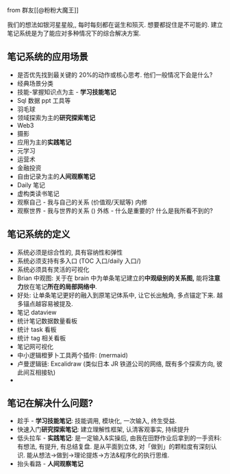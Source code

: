 from 群友[[@粉粉大魔王]]


我们的想法如银河星星般,, 每时每刻都在诞生和殒灭. 想要都捉住是不可能的. 建立笔记系统是为了能应对多种情况下的综合解决方案.

## 笔记系统的应用场景
- 是否优先找到最关键的 20%的动作或核心思考. 他们一般情况下会是什么? 
 - 经典场景分类
  - 技能-掌握知识点为主 - **学习技能笔记**
   - Sql 数据 ppt 工具等
   - 羽毛球
  - 领域探索为主的**研究探索笔记**
   - Web3
   - 摄影
  - 应用为主的**实践笔记**
   - 元学习
   - 运营术
   - 金融投资
  - 自由记录为主的**人间观察笔记**
   - Daily 笔记
   - 虚构类读书笔记
   - 观察自己 - 我与自己的关系 (价值观/天赋等) 内修
   - 观察世界 - 我与世界的关系 () 外练
    - 什么是重要的? 什么是我所看不到的?

## 笔记系统的定义
 - 系统必须是综合性的, 具有容纳性和弹性
 - 系统必须支持有多入口 (TOC 入口/daily 入口/)
 - 系统必须具有灵活的可视化
  - Brian 中观图: 关于在 brain 中为单条笔记建立的**中观级别的关系图,** 能将**注意力**放在笔记**所在的局部网络中**.
   - 好处: 让单条笔记更好的融入到原笔记体系中, 让它长出触角, 多点锚定下来. 越多锚点越容易被提及.
  - 笔记 dataview
   - 统计笔记数据数量看板
   - 统计 task 看板
   - 统计 tag 相关看板
  - 笔记网可视化
   - 中小逻辑橙萝卜工具两个插件: (mermaid)
   - 卢曼逻辑链: Excalidraw (类似日本 JR 铁道公司的网络, 既有多个探索方向, 彼此间互相接轨)
- 


## 笔记在解决什么问题?
 - 趁手 - **学习技能笔记**: 技能调用, 模块化, 一次输入, 终生受益.
 - 快速入门**研究探索笔记**: 建立理解性框架, 认清客观事实, 持续提升
 - 低头拉车 - **实践笔记**: 是一定输入&实操后, 由我在田野作业后拿到的一手资料: 有想法, 有提升, 有总结复盘. 是从平面到立体, 对「做到」的颗粒度有深刻认识. 能从想法→做到→理论提炼→方法&程序化的执行思维.
 - 抬头看路 - **人间观察笔记**
